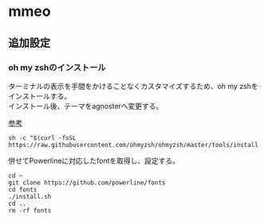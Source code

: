 
# mmeo 

## 追加設定

### oh my zshのインストール

ターミナルの表示を手間をかけることなくカスタマイズするため、oh my zshをインストールする。  
インストール後、テーマをagnosterへ変更する。

[参考](https://ohmyz.sh/)

```
sh -c "$(curl -fsSL https://raw.githubusercontent.com/ohmyzsh/ohmyzsh/master/tools/install.sh)"
```

併せてPowerlineに対応したfontを取得し、設定する。

```
cd ~
git clone https://github.com/powerline/fonts
cd fonts 
./install.sh
cd ..
rm -rf fonts
```